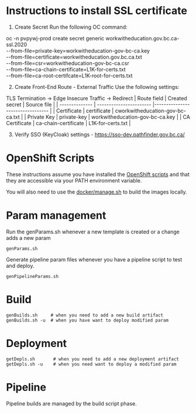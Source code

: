 # Instructions to install SSL certificate
1. Create Secret
Run the following OC command:

oc -n pvpywj-prod create secret generic workwitheducation.gov.bc.ca-ssl.2020 \
 --from-file=private-key=workwitheducation-gov-bc-ca.key \
 --from-file=certificate=workwitheducation.gov.bc.ca.txt \
 --from-file=csr=workwitheducation-gov-bc-ca.csr \
 --from-file=ca-chain-certificate=L1K-for-certs.txt \
 --from-file=ca-root-certifcate=L1K-root-for-certs.txt
 
2. Create Front-End Route - External Traffic
Use the following settings:

TLS Termination -> Edge
Insecure Traffic -> Redirect
| Route field    | Created secret          | Source file                      |
| -------------- | ----------------------- |--------------------------------- |
| Certificate    | certificate             | cworkwitheducation-gov-bc-ca.txt | 
| Private Key    | private-key             | workwitheducation-gov-bc-ca.key  | 
| CA Certificate | ca-chain-certificate    | L1K-for-certs.txt                | 


3. Verify SSO (KeyCloak) settings - https://sso-dev.pathfinder.gov.bc.ca/

# OpenShift Scripts

These instructions assume you have installed the [OpenShift scripts](https://github.com/BCDevOps/openshift-developer-tools/blob/master/bin/README.md) and that they are accessible via your PATH environment variable.

You will also need to use the [docker/manage.sh](../docker/README.md)  to build the images locally.
# Param management
Run the genParams.sh whenever a new template is created or a change adds a new param
```
genParams.sh
```
Generate pipeline param files whenever you have a pipeline script to test and deploy.
```
genPipelineParams.sh
```

# Build
```
genBuilds.sh     # when you need to add a new build artifact 
genBuilds.sh -u  # when you have want to deploy modified param

```

# Deployment
```
getDepls.sh       # when you need to add a new deployment artifact
getDepls.sh -u    # when you need want to deploy a modified param

```

# Pipeline
Pipeline builds are managed by the build script phase.

